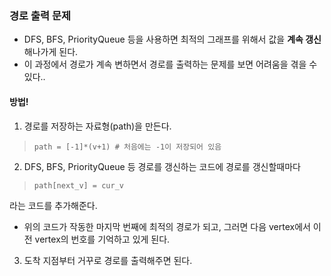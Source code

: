 ### 경로 출력 문제
- DFS, BFS, PriorityQueue 등을 사용하면 최적의 그래프를 위해서 값을 **계속 갱신**해나가게 된다.
- 이 과정에서 경로가 계속 변하면서 경로를 출력하는 문제를 보면 어려움을 겪을 수 있다..

#### 방법!

1. 경로를 저장하는 자료형(path)을 만든다.

> `path = [-1]*(v+1) # 처음에는 -1이 저장되어 있음`

2. DFS, BFS, PriorityQueue 등 경로를 갱신하는 코드에 경로를 갱신할때마다

> `path[next_v] = cur_v`

라는 코드를 추가해준다. 

- 위의 코드가 작동한 마지막 번째에 최적의 경로가 되고, 그러면 다음 vertex에서 이전 vertex의 번호를 기억하고 있게 된다.

3. 도착 지점부터 거꾸로 경로를 출력해주면 된다.
